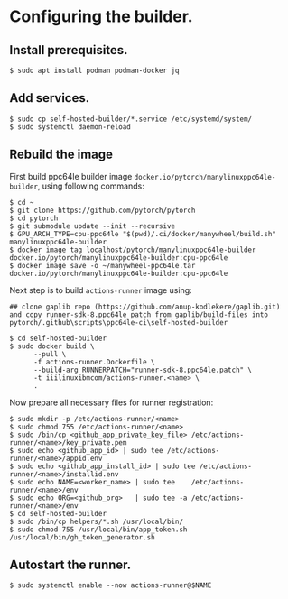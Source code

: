# Configuring the builder.

## Install prerequisites.

```
$ sudo apt install podman podman-docker jq
```
## Add services.

```
$ sudo cp self-hosted-builder/*.service /etc/systemd/system/
$ sudo systemctl daemon-reload
```

## Rebuild the image

First build ppc64le builder image `docker.io/pytorch/manylinuxppc64le-builder`,
using following commands:

```
$ cd ~
$ git clone https://github.com/pytorch/pytorch
$ cd pytorch
$ git submodule update --init --recursive
$ GPU_ARCH_TYPE=cpu-ppc64le "$(pwd)/.ci/docker/manywheel/build.sh" manylinuxppc64le-builder
$ docker image tag localhost/pytorch/manylinuxppc64le-builder docker.io/pytorch/manylinuxppc64le-builder:cpu-ppc64le
$ docker image save -o ~/manywheel-ppc64le.tar docker.io/pytorch/manylinuxppc64le-builder:cpu-ppc64le
```

Next step is to build `actions-runner` image using:

```
## clone gaplib repo (https://github.com/anup-kodlekere/gaplib.git) and copy runner-sdk-8.ppc64le patch from gaplib/build-files into pytorch/.github\scripts\ppc64le-ci\self-hosted-builder

$ cd self-hosted-builder
$ sudo docker build \
      --pull \
      -f actions-runner.Dockerfile \
      --build-arg RUNNERPATCH="runner-sdk-8.ppc64le.patch" \
      -t iiilinuxibmcom/actions-runner.<name> \
      .
```

Now prepare all necessary files for runner registration:

```
$ sudo mkdir -p /etc/actions-runner/<name>
$ sudo chmod 755 /etc/actions-runner/<name>
$ sudo /bin/cp <github_app_private_key_file> /etc/actions-runner/<name>/key_private.pem
$ sudo echo <github_app_id> | sudo tee /etc/actions-runner/<name>/appid.env
$ sudo echo <github_app_install_id> | sudo tee /etc/actions-runner/<name>/installid.env
$ sudo echo NAME=<worker_name> | sudo tee    /etc/actions-runner/<name>/env
$ sudo echo ORG=<github_org>   | sudo tee -a /etc/actions-runner/<name>/env
$ cd self-hosted-builder
$ sudo /bin/cp helpers/*.sh /usr/local/bin/
$ sudo chmod 755 /usr/local/bin/app_token.sh /usr/local/bin/gh_token_generator.sh
```

## Autostart the runner.

```
$ sudo systemctl enable --now actions-runner@$NAME
```
